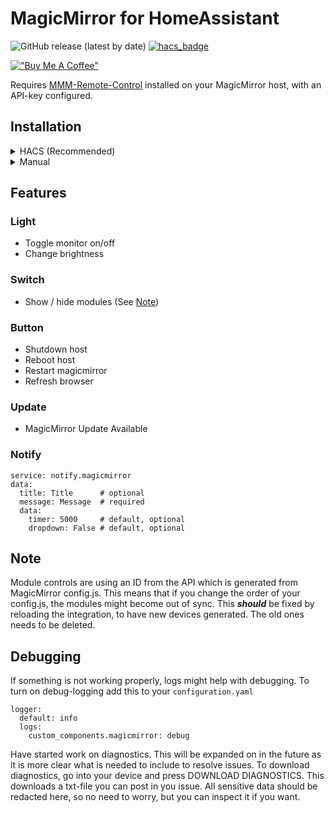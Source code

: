 # MagicMirror for HomeAssistant

![GitHub release (latest by date)](https://img.shields.io/github/v/release/sindrebroch/ha-magicmirror?style=flat-square)
[![hacs_badge](https://img.shields.io/badge/HACS-Custom-41BDF5.svg)](https://github.com/hacs/integration)

[!["Buy Me A Coffee"](https://www.buymeacoffee.com/assets/img/custom_images/orange_img.png)](https://www.buymeacoffee.com/sindrebroch)

Requires [MMM-Remote-Control](https://github.com/Jopyth/MMM-Remote-Control) installed on your MagicMirror host, with an API-key configured.

## Installation

<details>
   <summary>HACS (Recommended)</summary>

1. Ensure that [HACS](https://hacs.xyz/) is installed.
2. Add this repository as a custom repository
3. Search for and install the "MagicMirror"-integration.
4. Restart Home Assistant.
5. Configure the `MagicMirror` integration.
</details>

<details>
   <summary>Manual</summary>

1. Download the `Source code (zip)` file from the
   [latest release](https://github.com/sindrebroch/ha-magicmirror/releases/latest).
2. Unpack the release and copy the `custom_components/ha-magicmirror` directory
   into the `custom_components` directory of your Home Assistant
   installation.
3. Restart Home Assistant.
4. Configure the `MagicMirror`-integration.
</details>

## Features
### Light
- Toggle monitor on/off
- Change brightness

### Switch
- Show / hide modules (See [Note](https://github.com/sindrebroch/ha-magicmirror#note))

### Button
- Shutdown host
- Reboot host
- Restart magicmirror
- Refresh browser

### Update
- MagicMirror Update Available

### Notify
```
service: notify.magicmirror
data:
  title: Title      # optional
  message: Message  # required
  data:
    timer: 5000     # default, optional
    dropdown: False # default, optional
```

## Note
Module controls are using an ID from the API which is generated from MagicMirror config.js. This means that if you change the order of your config.js, the modules might become out of sync. This **_should_** be fixed by reloading the integration, to have new devices generated. The old ones needs to be deleted. 

## Debugging

If something is not working properly, logs might help with debugging. To turn on debug-logging add this to your `configuration.yaml`

```
logger:
  default: info
  logs:
    custom_components.magicmirror: debug
```

Have started work on diagnostics. This will be expanded on in the future as it is more clear what is needed to include to resolve issues.
To download diagnostics, go into your device and press DOWNLOAD DIAGNOSTICS.
This downloads a txt-file you can post in you issue. All sensitive data should be redacted here, so no need to worry, but you can inspect it if you want.
